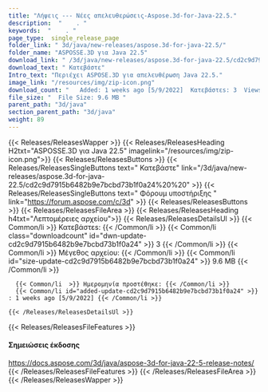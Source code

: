 ```yaml
---
title: "Λήψεις --- Νέες απελευθερώσεις-Aspose.3d-for-Java-22.5." 
description:  "    . " 
keywords:  "    . " 
page_type:  single_release_page
folder_link: " 3d/java/new-releases/aspose.3d-for-java-22.5/"
folder_name: "ASPOSSE.3D για Java 22.5"
download_link: " /3d/java/new-releases/aspose.3d-for-java-22.5/cd2c9d7915b6482b9e7bcbd73b1f0a24"
download_text: " Κατεβάστε"
Intro_text: "Περιέχει ASPOSE.3D για απελευθέρωση Java 22.5."
image_link: "/resources/img/zip-icon.png"
download_count: "   Added: 1 weeks ago [5/9/2022]  Κατεβάστεs: 3  Views: 6"
file_size: "  File Size: 9.6 MB "
parent_path: "3d/java"
section_parent_path: "3d/java"
weight: 89
---
```


{{< Releases/ReleasesWapper >}}
  {{< Releases/ReleasesHeading H2txt="ASPOSSE.3D για Java 22.5" imagelink="/resources/img/zip-icon.png">}}
  {{< Releases/ReleasesButtons >}}
    {{< Releases/ReleasesSingleButtons text=" Κατεβάστε" link="/3d/java/new-releases/aspose.3d-for-java-22.5/cd2c9d7915b6482b9e7bcbd73b1f0a24%20%20" >}}
    {{< Releases/ReleasesSingleButtons text=" Φόρουμ υποστήριξης " link="https://forum.aspose.com/c/3d" >}}
  {{< Releases/ReleasesButtons >}}
  {{< Releases/ReleasesFileArea >}}
    {{< Releases/ReleasesHeading h4txt="Λεπτομέρειες αρχείου">}}
    {{< Releases/ReleasesDetailsUl >}}
            {{< Common/li  >}} Κατεβάστεs: {{< /Common/li >}} 
      {{< Common/li class="downloadcount" id="dwn-update-cd2c9d7915b6482b9e7bcbd73b1f0a24" >}} 3 {{< /Common/li >}} 
      {{< Common/li  >}} Μέγεθος αρχείου: {{< /Common/li >}} 
      {{< Common/li id="size-update-cd2c9d7915b6482b9e7bcbd73b1f0a24" >}} 9.6 MB {{< /Common/li >}} 


      {{< Common/li  >}} Ημερομηνία προστέθηκε: {{< /Common/li >}} 
      {{< Common/li id="added-update-cd2c9d7915b6482b9e7bcbd73b1f0a24" >}} : 1 weeks ago [5/9/2022] {{< /Common/li >}} 

    {{< /Releases/ReleasesDetailsUl >}}

  {{< Releases/ReleasesFileFeatures >}}
      <h4>Σημειώσεις έκδοσης</h4><div><a href="https://docs.aspose.com/3d/java/aspose-3d-for-java-22-5-release-notes/">https://docs.aspose.com/3d/java/aspose-3d-for-java-22-5-release-notes/</a></div>
  {{< /Releases/ReleasesFileFeatures >}}
 {{< /Releases/ReleasesFileArea >}}
{{< /Releases/ReleasesWapper >}}


